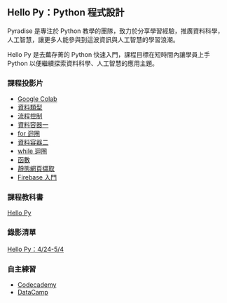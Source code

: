 ## Hello Py：Python 程式設計

Pyradise 是專注於 Python 教學的團隊，致力於分享學習經驗，推廣資料科學，人工智慧，讓更多人能參與到這波資訊與人工智慧的學習浪潮。

Hello Py 是去蕪存菁的 Python 快速入門，課程目標在短時間內讓學員上手 Python 以便繼續探索資料科學、人工智慧的應用主題。

### 課程投影片

- [Google Colab](https://pyradise.github.io/hello-py/00-google-colab.slides#/)
- [資料類型](https://pyradise.github.io/hello-py/01-variables.slides#/)
- [流程控制](https://pyradise.github.io/hello-py/02-ifelse.slides#/)
- [資料容器一](https://pyradise.github.io/hello-py/03-containers-1.slides#/)
- [for 迴圈](https://pyradise.github.io/hello-py/04-for-loop.slides#/)
- [資料容器二](https://pyradise.github.io/hello-py/05-containers-2.slides#/)
- [while 迴圈](https://pyradise.github.io/hello-py/06-while-loop.slides#/)
- [函數](https://pyradise.github.io/hello-py/07-functions.slides#/)
- [靜態網頁擷取](https://pyradise.github.io/hello-py/08-static-scraper.slides#/)
- [Firebase 入門](https://pyradise.github.io/hello-py/09-firebase-storage.slides#/)

### 課程教科書

[Hello Py](https://bookdown.org/tonykuoyj/hello-py/)

### 錄影清單

[Hello Py：4/24-5/4](https://www.youtube.com/playlist?list=PLEq7iw5uOtuUOnzjhhsXdqgX-qIPChtwH)

### 自主練習

- [Codecademy](https://www.codecademy.com/catalog/language/python)
- [DataCamp](https://www.datacamp.com/courses/intro-to-python-for-data-science?tap_a=5644-dce66f&tap_s=194899-1fb421)